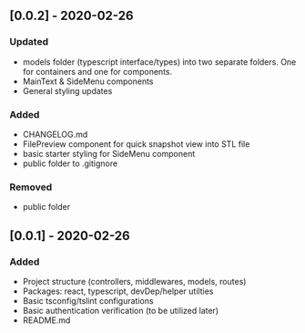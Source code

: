 ## [0.0.2] - 2020-02-26

### Updated

-   models folder (typescript interface/types) into two separate folders. One for containers and one for components.
-   MainText & SideMenu components
-   General styling updates

### Added

-   CHANGELOG.md
-   FilePreview component for quick snapshot view into STL file
-   basic starter styling for SideMenu component
-   public folder to .gitignore

### Removed

-   public folder

## [0.0.1] - 2020-02-26

### Added

-   Project structure (controllers, middlewares, models, routes)
-   Packages: react, typescript, devDep/helper utilties
-   Basic tsconfig/tslint configurations
-   Basic authentication verification (to be utilized later)
-   README.md
